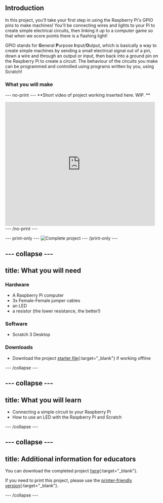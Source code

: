 ## Introduction

In this project, you'll take your first step in using the Raspberry Pi's GPIO pins to make machines! You'll be connecting wires and lights to your Pi to create simple electrical circuits, then linking it up to a computer game so that when we score points there is a flashing light!

GPIO stands for **G**eneral **P**urpose **I**nput/**O**utput, which is basically a way to create simple machines by sending a small electrical signal out of a pin, down a wire and through an output or input, then back into a ground pin on the Raspberry Pi to create a circuit. The behaviour of the circuits you make can be programmed and controlled using programs written by you, using Scratch!

### What you will make

--- no-print ---
**Short video of project working inserted here.  WIP. **

<div class="scratch-preview">
  <iframe allowtransparency="true" width="485" height="402" src="https://scratch.mit.edu/projects/embed/160619869/?autostart=false" frameborder="0"></iframe>
</div>
--- /no-print ---

--- print-only ---
![Complete project](images/showcase_static.png)
--- /print-only ---

--- collapse ---
---
title: What you will need
---
### Hardware

+ A Raspberry Pi computer
+ 3x Female-Female jumper cables
+ an LED
+ a resistor (the lower resistance, the better!)

### Software

+ Scratch 3 Desktop 

### Downloads

+ Download the project [starter file](http://rpf.io/p/en/Hunt_The_Hedgehog-go){:target="_blank"} if working offline

--- /collapse ---

--- collapse ---
---
title: What you will learn
---

+ Connecting a simple circuit to your Raspberry Pi
+ How to use an LED with the Raspberry Pi and Scratch

--- /collapse ---

--- collapse ---
---
title: Additional information for educators
---

You can download the completed project [here](http://rpf.io/p/en/projectName-get){:target="_blank"}.

If you need to print this project, please use the [printer-friendly version](https://projects.raspberrypi.org/en/projects/projectName/print){:target="_blank"}.

--- /collapse ---
